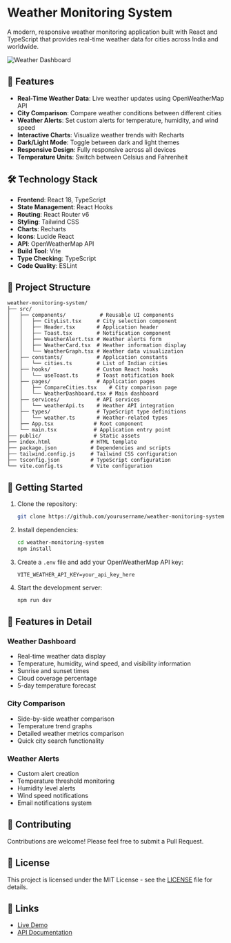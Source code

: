# Weather Monitoring System

A modern, responsive weather monitoring application built with React and TypeScript that provides real-time weather data for cities across India and worldwide.

![Weather Dashboard](https://imgur.com/a/hCnJJ8r)



## 🌟 Features

- **Real-Time Weather Data**: Live weather updates using OpenWeatherMap API
- **City Comparison**: Compare weather conditions between different cities
- **Weather Alerts**: Set custom alerts for temperature, humidity, and wind speed
- **Interactive Charts**: Visualize weather trends with Recharts
- **Dark/Light Mode**: Toggle between dark and light themes
- **Responsive Design**: Fully responsive across all devices
- **Temperature Units**: Switch between Celsius and Fahrenheit

## 🛠️ Technology Stack

- **Frontend**: React 18, TypeScript
- **State Management**: React Hooks
- **Routing**: React Router v6
- **Styling**: Tailwind CSS
- **Charts**: Recharts
- **Icons**: Lucide React
- **API**: OpenWeatherMap API
- **Build Tool**: Vite
- **Type Checking**: TypeScript
- **Code Quality**: ESLint

## 📁 Project Structure

```
weather-monitoring-system/
├── src/
│   ├── components/           # Reusable UI components
│   │   ├── CityList.tsx     # City selection component
│   │   ├── Header.tsx       # Application header
│   │   ├── Toast.tsx        # Notification component
│   │   ├── WeatherAlert.tsx # Weather alerts form
│   │   ├── WeatherCard.tsx  # Weather information display
│   │   └── WeatherGraph.tsx # Weather data visualization
│   ├── constants/           # Application constants
│   │   └── cities.ts        # List of Indian cities
│   ├── hooks/               # Custom React hooks
│   │   └── useToast.ts      # Toast notification hook
│   ├── pages/               # Application pages
│   │   ├── CompareCities.tsx    # City comparison page
│   │   └── WeatherDashboard.tsx # Main dashboard
│   ├── services/            # API services
│   │   └── weatherApi.ts    # Weather API integration
│   ├── types/               # TypeScript type definitions
│   │   └── weather.ts       # Weather-related types
│   ├── App.tsx             # Root component
│   └── main.tsx            # Application entry point
├── public/                 # Static assets
├── index.html             # HTML template
├── package.json           # Dependencies and scripts
├── tailwind.config.js     # Tailwind CSS configuration
├── tsconfig.json          # TypeScript configuration
└── vite.config.ts         # Vite configuration
```

## 🚀 Getting Started

1. Clone the repository:
   ```bash
   git clone https://github.com/yourusername/weather-monitoring-system.git
   ```

2. Install dependencies:
   ```bash
   cd weather-monitoring-system
   npm install
   ```

3. Create a `.env` file and add your OpenWeatherMap API key:
   ```
   VITE_WEATHER_API_KEY=your_api_key_here
   ```

4. Start the development server:
   ```bash
   npm run dev
   ```

## 📱 Features in Detail

### Weather Dashboard
- Real-time weather data display
- Temperature, humidity, wind speed, and visibility information
- Sunrise and sunset times
- Cloud coverage percentage
- 5-day temperature forecast

### City Comparison
- Side-by-side weather comparison
- Temperature trend graphs
- Detailed weather metrics comparison
- Quick city search functionality

### Weather Alerts
- Custom alert creation
- Temperature threshold monitoring
- Humidity level alerts
- Wind speed notifications
- Email notifications system

## 🤝 Contributing

Contributions are welcome! Please feel free to submit a Pull Request.

## 📄 License

This project is licensed under the MIT License - see the [LICENSE](LICENSE) file for details.

## 🔗 Links

- [Live Demo](https://weathermonitorningtushar.netlify.app/)
- [API Documentation](https://openweathermap.org/api)

